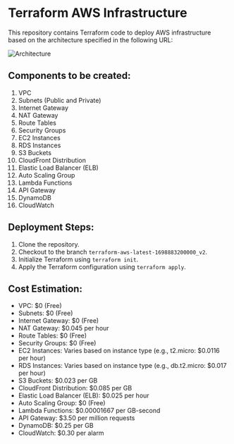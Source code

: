 # Terraform AWS Infrastructure

This repository contains Terraform code to deploy AWS infrastructure based on the architecture specified in the following URL:

![Architecture](https://miro.medium.com/v2/resize:fit:1400/1*m0GmprNvQHe5CvgOI0T8JQ.png)

## Components to be created:
1. VPC
2. Subnets (Public and Private)
3. Internet Gateway
4. NAT Gateway
5. Route Tables
6. Security Groups
7. EC2 Instances
8. RDS Instances
9. S3 Buckets
10. CloudFront Distribution
11. Elastic Load Balancer (ELB)
12. Auto Scaling Group
13. Lambda Functions
14. API Gateway
15. DynamoDB
16. CloudWatch

## Deployment Steps:
1. Clone the repository.
2. Checkout to the branch `terraform-aws-latest-1698883200000_v2`.
3. Initialize Terraform using `terraform init`.
4. Apply the Terraform configuration using `terraform apply`.

## Cost Estimation:
- VPC: $0 (Free)
- Subnets: $0 (Free)
- Internet Gateway: $0 (Free)
- NAT Gateway: $0.045 per hour
- Route Tables: $0 (Free)
- Security Groups: $0 (Free)
- EC2 Instances: Varies based on instance type (e.g., t2.micro: $0.0116 per hour)
- RDS Instances: Varies based on instance type (e.g., db.t2.micro: $0.017 per hour)
- S3 Buckets: $0.023 per GB
- CloudFront Distribution: $0.085 per GB
- Elastic Load Balancer (ELB): $0.025 per hour
- Auto Scaling Group: $0 (Free)
- Lambda Functions: $0.00001667 per GB-second
- API Gateway: $3.50 per million requests
- DynamoDB: $0.25 per GB
- CloudWatch: $0.30 per alarm
